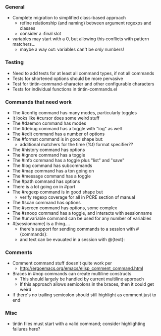 ### General
 * Complete migration to simplified class-based approach
   * refine relationship (and naming) between argument regexps and classes
   * consider a :final slot
 * variables may start with a 0, but allowing this conflicts with pattern matchers...
   * maybe a way out: variables can't be _only_ numbers!

### Testing
 * Need to add tests for at least all command types, if not all commands
 * Tests for shortened options should be more pervasive
 * Test for tintin-command-character and other configurable characters
 * Tests for individual functions in tintin-commands.el

### Commands that need work
 * The #config command has many modes, particularly toggles
 * It looks like #cursor does some weird stuff
 * The #daemon command has modes
 * The #debug command has a toggle with "log" as well
 * The #edit command has a number of options
 * The #format command is in good shape but:
   * additional matchers for the time (%t) format specifier??
 * The #history command has options
 * The #ignore command has a toggle
 * The #info command has a toggle plus "list" and "save"
 * The #log command has subcommands
 * The #map command has a ton going on
 * The #message command has a toggle
 * The #path command has options
 * There is a lot going on in #port
 * The #regexp command is in good shape but
   * verify regexp coverage for all in PCRE section of manual
 * The #scan command has options
 * The #screen command has options, some complex
 * The #snoop command has a toggle, and interacts with sessionname
 * The #unvariable command can be used for any number of variables
 * #[sessionname] is a thing....
   * there's support for sending commands to a session with #<sesssionname> {commands}:
   * and text can be evauated in a session with @<sessionname>{text}:

### Comments
 * Comment command stuff doesn't quite work per
   * http://ergoemacs.org/emacs/elisp_comment_command.html
 * Braces in #nop commands can create multiline constructs
   * This should largely be handled by current multiline approach
   * If this approach allows semicolons in the braces, then it could get weird
 * If there's no trailing semicolon should still highlight as comment just to end

### Misc
 * tintin files must start with a valid command; consider highlighting failures here?
